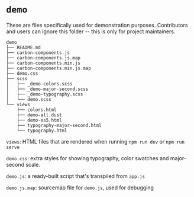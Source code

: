 # `demo`

These are files specifically used for demonstration purposes.
Contributors and users can ignore this folder -- this is only for project maintainers.

```
demo
├── README.md
├── carbon-components.js
├── carbon-components.js.map
├── carbon-components.min.js
├── carbon-components.min.js.map
├── demo.css
├── scss
│   ├── _demo-colors.scss
│   ├── _demo-major-second.scss
│   ├── _demo-typography.scss
│   └── demo.scss
└── views
    ├── colors.html
    ├── demo-all.dust
    ├── demo-es5.html
    ├── typography-major-second.html
    └── typography.html
```

`views`: HTML files that are rendered when running `npm run dev` or `npm run serve`

`demo.css`: extra styles for showing typography, color swatches and major-second scale.

`demo.js`: a ready-built script that's transpiled from `app.js`

`demo.js.map`: sourcemap file for `demo.js`, used for debugging
